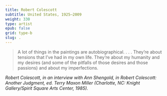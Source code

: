 ```yaml
---
title: Robert Colescott
subtitle: United States, 1925–2009
weight: 330
type: artist
epub: false
grid: type-b
slug: .
---
```

>A lot of things in the paintings are autobiographical. . . . They’re about tensions that I’ve had in my own life. They’re about my humanity and my desires (and some of the pitfalls of those desires and those passions) and about my imperfections.

<cite>*Robert Colescott,* in an interview with Ann Shengold, in *Robert Colescott: Another Judgment,* ed. Terry Maxon Miller (Charlotte, NC: Knight Gallery/Spirit Square Arts Center, 1985).</cite>
